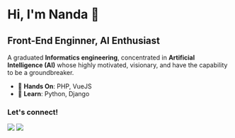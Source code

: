 # Hi, I'm Nanda 🙌 

## Front-End Enginner, AI Enthusiast

A graduated **Informatics engineering**, concentrated in **Artificial Intelligence (AI)** whose highly motivated, visionary, and have the capability to be a groundbreaker.

- :blue_heart: **Hands On**: PHP, VueJS
- :green_apple: **Learn**: Python, Django

### Let's connect!
<p>
    <a href="https://linkedin.com/in/nandahadymulya" target="blank"><img src="https://img.shields.io/badge/LinkedIn-30302f?style=flat&logo=linkedin" /></a>
    <a href="https://twitter.com/acronymcode" target="blank"><img src="https://img.shields.io/badge/Twitter-30302f?style=flat&logo=twitter" /></a>
</p>

